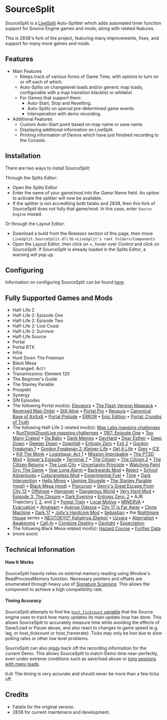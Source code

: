 ﻿SourceSplit
===========

SourceSplit is a [LiveSplit](https://www.livesplit.org/) Auto-Splitter which adds automated timer function support for Source Engine games and mods; along with related features.

This is 2838's fork of the project, featuring many improvements, fixes, and support for many more games and mods.

Features
--------  
* Main Features 
    * Keeps track of various forms of Game Time, with options to turn on or off each of which.
    * Auto-Splits on changelevel loads and/or generic map loads, configurable with a map transition blacklist or whitelist
    * For Games that support them:
        * Auto-Start, Stop and Resetting.
    	* Auto-Splits on special pre-determined game events. 
    	* Interoperation with demo recording.
* Additional Features  
    * Custom Auto-Start point based on map name or save name.
    * Displaying additional information on LiveSplit.
    * Printing information of Demos which have just finished recording to the Console.

Installation
-------
There are two ways to install SourceSplit:  

Through the Splits Editor:
* Open the Splits Editor
* Enter the name of your game/mod into the *Game Name* field. An option to activate the splitter will now be available. 
* If the splitter is not accrediting both fatalis and 2838, then this fork of SourceSplit does not fully that game/mod. In this case, enter `Source Engine` insead.

Or through the Layout Editor:  
* Download a build from the *Releases* section of this page, then move `LiveSplit.SourceSplit.dll` to `<LiveSplit's root folder>/Components`  
* Open the Layout Editor, then click on *+*, hover over *Control* and click on *SourceSplit*. If SourceSplit is already loaded in the Splits Editor, a warning will pop up.

Configuring
---------------------
Information on configuring SourceSplit can be found [here](CONFIGURING.md).


Fully Supported Games and Mods
---------------------
* Half-Life 2
* Half-Life 2: Episode One
* Half-Life 2: Episode Two
* Half-Life 2: Lost Coast
* Half-Life 2: Survivor
* Half-Life Source
* Portal
* Portal RTX
* Infra
* Hunt Down The Freeman
* Black Mesa
* Estranged: Act I
* Transmissions: Element 120
* The Beginner's Guide
* The Stanley Parable
* Prospekt
* Synergy
* SiN Episodes
* The following Portal mod(s): [Elevators](https://www.moddb.com/mods/portal-elevators) • [The Flash Version Mappack](https://portalmaps.wecreatestuff.com/) • [Reversed Map Order](https://www.speedrun.com/portal_reversed_map_order/resources) • [Still Alive](https://www.moddb.com/mods/portal-still-alive-pc) • [Portal Pro](https://www.moddb.com/mods/portal-pro) • [Rexaura](https://store.steampowered.com/app/317790/Rexaura/) • [Canonical Base of ℝxℝxℝ](https://www.moddb.com/mods/portal-canonical-base-of-xx) • [Portal Prelude](http://www.portalprelude.com/) • [ERROR](https://www.moddb.com/mods/error2) • [Epic Edition](https://www.moddb.com/mods/portal-epic-edition) • [Portal: Crumbs of Truth](https://www.moddb.com/mods/portal-crumbs-of-truth)
* The following Half-Life 2 related mod(s): [Map Labs mapping challenges](https://www.moddb.com/mods/map-labs/downloads) • [RunThinkShootLive mapping challenges](https://www.runthinkshootlive.com/mc-table/) • [1187: Episode One](https://www.moddb.com/mods/1187) • [Too Many Crates!](https://www.moddb.com/mods/too-many-crates) • [Da Baby](https://drive.google.com/file/d/1AEB1oOUM_vgkyjuzXgp3rlG2_YHhjV1_/view?usp=sharing) • [Dank Memes](https://www.moddb.com/mods/dank-memes) • [DayHard](https://www.moddb.com/mods/dayhard) • [Dear Esther](https://www.moddb.com/mods/dear-esther) • [Deep Down](https://www.moddb.com/mods/half-life-2-deep-down) • [Deeper Down](https://www.moddb.com/mods/half-life-2-deeper-down) • [Downfall](https://store.steampowered.com/app/587650/HalfLife_2_DownFall/) • [Entropy Zero](https://store.steampowered.com/app/714070/Entropy__Zero/) • [Exit 2](https://www.moddb.com/mods/exit-2) • [Gordon Freakman 1](https://www.moddb.com/mods/gordon-freakman) • [Gordon Freakman 2: Kleiner-Life](https://www.moddb.com/mods/gordon-freakman-2-kleiner-life) • [Get A Life](https://www.moddb.com/mods/get-a-life) • [Grey](https://www.moddb.com/mods/grey) • [ICE](https://www.moddb.com/mods/ice-a-half-life-2-expansion-pack) • [Kill The Monk](https://www.moddb.com/mods/kill-the-monk) • [Logistique: Act 1](https://store.steampowered.com/app/1154130/Logistique_Act_1/) • [Mission Improbable](https://www.runthinkshootlive.com/posts/mission-improbable/) • [The PTSD Mod](https://www.moddb.com/mods/the-ptsd-mod) • [Sniper's Episode](https://www.speedrun.com/patches/Snipers_Episode_ptqds.zip) • [Terminal 7](https://www.moddb.com/mods/terminal-7) • [The Citizen](https://www.moddb.com/mods/the-citizen) • [The Citizen 2](https://www.moddb.com/mods/the-citizen-part-ii) • [The Citizen Returns](https://www.moddb.com/mods/the-citizen-returns) • [The Lost City](https://www.moddb.com/mods/the-lost-city) • [Uncertainty Principle](https://www.moddb.com/mods/uncertainty-principle) • [Watching Paint Dry: The Game](https://www.moddb.com/mods/watching-paint-dry-the-game) • [Year Long Alarm](https://store.steampowered.com/app/747250/HalfLife_2_Year_Long_Alarm/) • [Backwards Mod](https://drive.google.com/file/d/1Eb2irBuVacM-jLbBKPDi-vZSUUxCvvQt/view) • [Reject](https://www.runthinkshootlive.com/posts/reject/) • [School Adventures](https://www.moddb.com/mods/school-adventures) • [Cutsceneless Mod](https://mega.nz/#F!yjgQiYKL!CeObY9822otooK31Y6A2FQ) • [Experimental Fuel](https://www.runthinkshootlive.com/posts/experimental-fuel/) • [Tinje](https://www.runthinkshootlive.com/posts/tinje/) • [Dark Intervention](https://www.runthinkshootlive.com/posts/dark-intervention/) • [Hells Mines](https://www.runthinkshootlive.com/posts/hells-mines/) • [Upmine Struggle](https://www.runthinkshootlive.com/posts/upmine-struggle/) • [The Stanley Parable (mod)](https://www.moddb.com/mods/the-stanley-parable) • [Black Mesa (mod)](https://www.moddb.com/mods/black-mesa) • [Precursor](https://www.moddb.com/mods/precursor) • [Genry's Great Escape From City 13](https://store.steampowered.com/app/1341060/HalfLife_2_Genrys_Great_Escape_From_City_13/) • [Offshore](https://www.moddb.com/mods/offshore) • [Hangover](https://www.moddb.com/mods/hangover) • [Dangerous World](https://www.moddb.com/mods/dangerous-world) • [Very Hard Mod](https://www.moddb.com/addons/very-hard-mod-steampipe-fixed) • [Episode 3: The Closure](https://www.runthinkshootlive.com/posts/episode-3-the-closure/) • [Dark Evening](https://www.runthinkshootlive.com/posts/dark-evening/) • [Entropy Zero: 2](https://store.steampowered.com/app/1583720/Entropy__Zero_2/) • AJB Trajectory [1](https://www.runthinkshootlive.com/posts/a2b-trajectory/), [2](https://www.runthinkshootlive.com/posts/a2b-trajectory-2/), and [3](https://www.runthinkshootlive.com/posts/a2b-trajectory-3/) • [Forest Train](https://www.runthinkshootlive.com/posts/forest-train/) • [Local Motive](https://www.moddb.com/mods/local-motive-definitive-edition) • [MINERVA](https://store.steampowered.com/app/235780/MINERVA/) • [Evacuation](https://store.steampowered.com/app/2224920/Evacuation/) • [Amalgam](https://store.steampowered.com/app/1389950/Amalgam/) • [Avenue Odessa](https://www.runthinkshootlive.com/posts/avenue-odessa/) • [City 17 is Far Away](https://www.runthinkshootlive.com/posts/city-17-is-far-away/) • [Clone Machine](https://www.moddb.com/mods/clone-machine/downloads/clone-machine-10) • [Dark 17](https://www.moddb.com/mods/dark-17) • [Jolly's Hardcore Mod](https://www.moddb.com/mods/jollys-hardcore-mod) • [Sebastian](https://www.moddb.com/mods/sebastian1) • the [Nightmare House](https://nh2.wecreatestuff.com/) series • [NEOTOKYO° Kshatriya (Demo)](https://www.moddb.com/games/neotokyo-kshatriya) • [Uzvara](https://www.moddb.com/mods/uzvara) • [Aberration](https://www.moddb.com/mods/aberration/downloads) • [Awakening](https://www.moddb.com/mods/awakening/) • [Call-In](https://www.moddb.com/mods/call-in) • [Combine Destiny](https://www.moddb.com/mods/combine-destiny) • [Daylight](https://www.moddb.com/mods/half-life-2-daylight) • [Expectation](https://www.moddb.com/mods/expectation)
* The following Black Mesa related mod(s): [Hazard Course](https://www.moddb.com/mods/black-mesa-hazard-course) • [Further Data](https://steamcommunity.com/sharedfiles/filedetails/?id=2316239201)
* (more soon)

Technical Information
---------------------
#### How It Works  
SourceSplit heavily relies on external memory reading using Window's ReadProcessMemory function. Necessary pointers and offsets are enumerated through heavy use of [Signature Scanning](https://wiki.alliedmods.net/Signature_scanning). This allows the component to achieve a high compatibility rate.

#### Timing Accuracy
SourceSplit attempts to find the [`host_tickcount` variable](https://github.com/VSES/SourceEngine2007/blob/43a5c90a5ada1e69ca044595383be67f40b33c61/src_main/engine/host.cpp#L2646) that the Source engine uses to track how many updates its main update loop has done. This allows SourceSplit to accurately measure time while avoiding the effects of Save/Load or Pause abuse, and also react to changes to game speed (e.g. lag, or host_tickcount or host_framerate). Ticks may only be lost due to slow polling rates or other low level problems.  

SourceSplit can also piggy back off the recording information for the current Demo. This allows SourceSplit to match Demo time near-perfectly, even under extreme conditions such as save/load abuse or [long sessions with many loads](https://www.youtube.com/watch?v=_jXgA-HVME8).

tl;dr The timing is very accurate and should never be more than a few ticks off.

Credits
---------------------
* Fatalis for the original version.
* 2838 for current maintenece and development.

